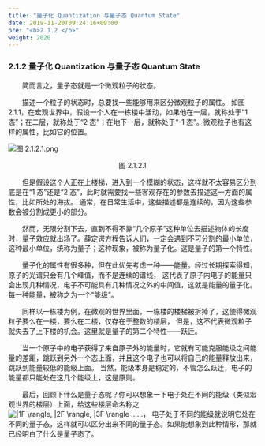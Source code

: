 ```yaml
---
title: "量子化 Quantization 与量子态 Quantum State"
date: 2019-11-20T09:24:16+09:00
pre: "<b>2.1.2 </b>"
weight: 2020
---
```


### 2.1.2 量子化 Quantization 与量子态 Quantum State

&emsp;&emsp;简而言之，量子态就是一个微观粒子的状态。

&emsp;&emsp;描述一个粒子的状态时，总要找一些能够用来区分微观粒子的属性。
如图 2.1.1，在宏观世界中，假设一个人在一栋楼中活动，如果他在一层，就称处于”1 态”；在二层，就称处于“2 态”；在地下一层，就称处于“-1 态”。微观粒子也有这样的属性，比如它的位置。

![图 2.1.2.1.png](/images/图%202.1.2.1.png)
<div align=center>图 2.1.2.1</div>   

&emsp;&emsp;但是假设这个人正在上楼梯，进入到一个模糊的状态，这样就不太容易区分到底是在“1 态”还是“2 态”，此时就需要找一些客观存在的参数去描述这一方面的属性，比如所处的海拔。
通常，在日常生活中，这些描述都是连续的，因为这些参数会被分割成更小的部分。

&emsp;&emsp;然而，无限分割下去，直到不得不靠“几个原子”这种单位去描述物体的长度时，量子效应就出场了。薛定谔方程告诉人们，一定会遇到不可分割的最小单位，
这种最小单位，统称为量子；这种现象，被称为量子化。这是量子的第一个特性。

&emsp;&emsp;量子化的属性有很多种，但在此优先考虑一种——能量。经过长期探索得知，原子的光谱只会有几个峰值，而不是连续的谱线，
这代表了原子内电子的能量只会出现几种情况，电子不可能具有几种情况之外的中间值，这就是能量的量子化。每一种能量，被称之为一个“能级”。

&emsp;&emsp;同样以一栋楼为例，在微观的世界里面，一栋楼的楼梯被拆掉了，这使得微观粒子要么在一楼，要么在二楼，仅存在于整数的楼层，
但是，这不代表微观粒子就失去了上下楼的机会。这里就是量子的第二个特性——跃迁。

&emsp;&emsp;当一个原子中的电子获得了来自原子外的能量时，它就有可能克服能级之间能量的差距，跳跃到另外一个态上面，并且这个电子也可以将自己的能量释放出来，跳跃到能量较低的能级上面。
当然，能级本身是稳定的，不管怎么跃迁，电子的能量都只能处在这几个能级上，这是原则。

&emsp;&emsp;最后，回顾下什么是量子态呢？你可以想象一下电子处在不同的能级（类似宏观世界的楼层）上面，给这些楼层命名称之
<img class="aligncenter" src="https://latex.codecogs.com/gif.latex?\inline&space;\dpi{100}&space;|1F&space;\rangle,&space;|2F&space;\rangle,&space;|3F&space;\rangle&space;......" title="|1F \rangle, |2F \rangle, |3F \rangle ......" />，
电子处于不同的能级就说明它处在不同的量子态，这样就可以区分出来不同的量子态。如果能想象到此种情形，那就已经明白了什么是量子态了。